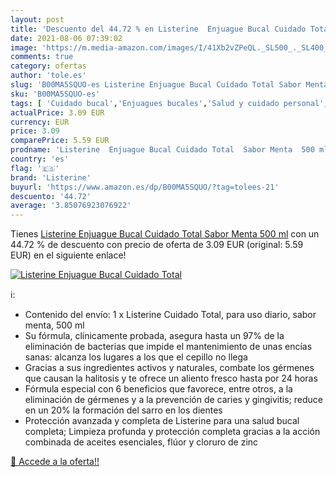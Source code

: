 ```yaml
---
layout: post
title: 'Descuento del 44.72 % en Listerine  Enjuague Bucal Cuidado Total '
date: 2021-08-06 07:39:02
image: 'https://m.media-amazon.com/images/I/41Xb2vZPeQL._SL500_._SL400_.jpg'
comments: true
category: ofertas
author: 'tole.es'
slug: 'B00MA5SQUO-es Listerine Enjuague Bucal Cuidado Total Sabor Menta 500 ml'
sku: 'B00MA5SQUO-es'
tags: [ 'Cuidado bucal','Enjuagues bucales','Salud y cuidado personal','listerine', ]
actualPrice: 3.09 EUR
currency: EUR
price: 3.09
comparePrice: 5.59 EUR
prodname: 'Listerine  Enjuague Bucal Cuidado Total  Sabor Menta  500 ml'
country: 'es'
flag: '🇪🇸'
brand: 'Listerine'
buyurl: 'https://www.amazon.es/dp/B00MA5SQUO/?tag=tolees-21'
descuento: '44.72'
average: '3.85076923076922'
---
```


Tienes [Listerine  Enjuague Bucal Cuidado Total  Sabor Menta  500 ml](https://www.amazon.es/dp/B00MA5SQUO/?tag=tolees-21) con un 44.72 % de descuento con precio de oferta de 3.09 EUR (original: 5.59 EUR) en el siguiente enlace!

[![Listerine  Enjuague Bucal Cuidado Total ](https://m.media-amazon.com/images/I/41Xb2vZPeQL._SL500_._SL400_.jpg)](https://www.amazon.es/dp/B00MA5SQUO/?tag=tolees-21)

ℹ️:

- Contenido del envío: 1 x Listerine Cuidado Total, para uso diario, sabor menta, 500 ml
- Su fórmula, clínicamente probada, asegura hasta un 97% de la eliminación de bacterias que impide el mantenimiento de unas encías sanas: alcanza los lugares a los que el cepillo no llega
- Gracias a sus ingredientes activos y naturales, combate los gérmenes que causan la halitosis y te ofrece un aliento fresco hasta por 24 horas
- Fórmula especial con 6 beneficios que favorece, entre otros, a la eliminación de gérmenes y a la prevención de caries y gingivitis; reduce en un 20% la formación del sarro en los dientes
- Protección avanzada y completa de Listerine para una salud bucal completa; Limpieza profunda y protección completa gracias a la acción combinada de aceites esenciales, flúor y cloruro de zinc

[🛒 Accede a la oferta!!](https://www.amazon.es/dp/B00MA5SQUO/?tag=tolees-21)
